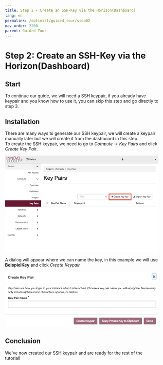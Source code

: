 ```yaml
---
title: Step 2 - Create an SSH-Key via the Horizon(Dashboard)
lang: en
permalink: /optimist/guided_tour/step02
nav_order: 2200
parent: Guided Tour
---
```


Step 2: Create an SSH-Key via the Horizon(Dashboard)
====================================================

Start
-----

To continue our guide, we will need a SSH keypair, if you already have keypair and you know
how to use it, you can skip this step and go directly to step 3.

Installation
------------

There are many ways to generate our SSH keypair, we will create a
keypair manually later but we will create it from the dashboard in this
step.\
To create the SSH keypair, we need to go to *Compute -\> Key Pairs* and
click *Create Key Pair*.

![](attachments/13536100.png)

A dialog will appear where we can name the key, in this example we will
use **BeispielKey** and click *Create Keypair.*

![](attachments/13536101.png)

Conclusion
----------

We've now created our SSH keypair and are ready for the rest of the
tutorial!
